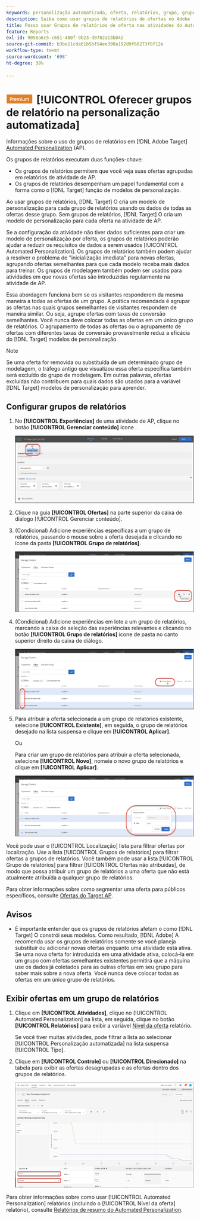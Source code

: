 ```yaml
---
keywords: personalização automatizada, oferta, relatórios, grupo, grupo de relatórios, ap
description: Saiba como usar grupos de relatórios de ofertas no Adobe [!DNL Target] [!UICONTROL Automated Personalization] atividades.
title: Posso usar Grupos de relatórios de oferta nas atividades do Automated Personalization?
feature: Reports
exl-id: 9058a6c5-c651-480f-9b23-d0782a13b042
source-git-commit: b3be11cda61b5bf54ee390a192d9f60273f8f12e
workflow-type: tm+mt
source-wordcount: '698'
ht-degree: 38%

---
```


# ![PREMIUM](/help/main/assets/premium.png)[!UICONTROL  Oferecer grupos de relatório na personalização automatizada]

Informações sobre o uso de grupos de relatórios em [!DNL Adobe Target] [Automated Personalization](/help/main/c-activities/t-automated-personalization/automated-personalization.md) (AP).

Os grupos de relatórios executam duas funções-chave:

* Os grupos de relatórios permitem que você veja suas ofertas agrupadas em relatórios de atividade de AP.
* Os grupos de relatórios desempenham um papel fundamental com a forma como o [!DNL Target] função de modelos de personalização.

Ao usar grupos de relatórios, [!DNL Target] O cria um modelo de personalização para cada grupo de relatórios usando os dados de todas as ofertas desse grupo. Sem grupos de relatórios, [!DNL Target] O cria um modelo de personalização para cada oferta na atividade de AP.

Se a configuração da atividade não tiver dados suficientes para criar um modelo de personalização por oferta, os grupos de relatórios poderão ajudar a reduzir os requisitos de dados a serem usados [!UICONTROL Automated Personalization]. Os grupos de relatórios também podem ajudar a resolver o problema de &quot;inicialização imediata&quot; para novas ofertas, agrupando ofertas semelhantes para que cada modelo receba mais dados para treinar. Os grupos de modelagem também podem ser usados para atividades em que novas ofertas são introduzidas regularmente na atividade de AP.

Essa abordagem funciona bem se os visitantes responderem da mesma maneira a todas as ofertas de um grupo. A prática recomendada é agrupar as ofertas nas quais grupos semelhantes de visitantes respondem de maneira similar. Ou seja, agrupe ofertas com taxas de conversão semelhantes. Você nunca deve colocar todas as ofertas em um único grupo de relatórios. O agrupamento de todas as ofertas ou o agrupamento de ofertas com diferentes taxas de conversão provavelmente reduz a eficácia do [!DNL Target] modelos de personalização.

>[!NOTE]
>
>Se uma oferta for removida ou substituída de um determinado grupo de modelagem, o tráfego antigo que visualizou essa oferta específica também será excluído do grupo de modelagem. Em outras palavras, ofertas excluídas não contribuem para quais dados são usados para a variável [!DNL Target] modelos de personalização para aprender.

## Configurar grupos de relatórios

1. No **[!UICONTROL Experiências]** de uma atividade de AP, clique no botão **[!UICONTROL Gerenciar conteúdo]** ícone .

   ![Ícone Gerenciar conteúdo](/help/main/c-reports/assets/ap_manage_content.png)

1. Clique na guia **[!UICONTROL Ofertas]** na parte superior da caixa de diálogo [!UICONTROL Gerenciar conteúdo].
1. (Condicional) Adicione experiências específicas a um grupo de relatórios, passando o mouse sobre a oferta desejada e clicando no ícone da pasta **[!UICONTROL Grupo de relatórios]**.

   ![Ícone do Grupo de relatórios](/help/main/c-reports/assets/ap_manage_content_2.png)

1. (Condicional) Adicione experiências em lote a um grupo de relatórios, marcando a caixa de seleção das experiências relevantes e clicando no botão **[!UICONTROL Grupo de relatórios]** ícone de pasta no canto superior direito da caixa de diálogo.

   ![Ícone do Grupo de relatórios](/help/main/c-reports/assets/ap_manage_content_3.png)

1. Para atribuir a oferta selecionada a um grupo de relatórios existente, selecione **[!UICONTROL Existente]**, em seguida, o grupo de relatórios desejado na lista suspensa e clique em **[!UICONTROL Aplicar]**.

   Ou

   Para criar um grupo de relatórios para atribuir a oferta selecionada, selecione **[!UICONTROL Novo]**, nomeie o novo grupo de relatórios e clique em **[!UICONTROL Aplicar]**.

   ![Novo ícone para criar um novo grupo de relatórios](/help/main/c-reports/assets/ap_reporting_groups.png)

Você pode usar o [!UICONTROL Localização] lista para filtrar ofertas por localização. Use a lista [!UICONTROL Grupos de relatórios] para filtrar ofertas a grupos de relatórios. Você também pode usar a lista [!UICONTROL Grupo de relatórios] para filtrar [!UICONTROL Ofertas não atribuídas], de modo que possa atribuir um grupo de relatórios a uma oferta que não está atualmente atribuída a qualquer grupo de relatórios.

Para obter informações sobre como segmentar uma oferta para públicos específicos, consulte  [Ofertas do Target AP](/help/main/c-activities/t-automated-personalization/ap-target-offers.md#task_F207ED7A41B84FD39BB6FCBFABF4B23E).

## Avisos

* É importante entender que os grupos de relatórios afetam o como [!DNL Target] O constrói seus modelos. Como resultado, [!DNL Adobe] A recomenda usar os grupos de relatórios somente se você planeja substituir ou adicionar novas ofertas enquanto uma atividade está ativa. Se uma nova oferta for introduzida em uma atividade ativa, colocá-la em um grupo com ofertas semelhantes existentes permitirá que a máquina use os dados já coletados para as outras ofertas em seu grupo para saber mais sobre a nova oferta. Você nunca deve colocar todas as ofertas em um único grupo de relatórios.

## Exibir ofertas em um grupo de relatórios

1. Clique em **[!UICONTROL Atividades]**, clique no [!UICONTROL Automated Personalization] na lista, em seguida, clique no botão **[!UICONTROL Relatórios]** para exibir a variável [Nível da oferta](/help/main/c-reports/personalization-reports/reports-ap.md) relatório.

   Se você tiver muitas atividades, pode filtrar a lista ao selecionar [!UICONTROL Personalização automatizada] na lista suspensa [!UICONTROL Tipo].

1. Clique em **[!UICONTROL Controle]** ou **[!UICONTROL Direcionado]** na tabela para exibir as ofertas desagrupadas e as ofertas dentro dos grupos de relatórios.

   ![Grupos de ofertas: Controle e direcionado](/help/main/c-reports/c-report-settings/assets/offer-groups.png)

Para obter informações sobre como usar [!UICONTROL Automated Personalization] relatórios (incluindo o [!UICONTROL Nível da oferta] relatório), consulte [Relatórios de resumo do Automated Personalization](/help/main/c-reports/personalization-reports/reports-ap.md).


